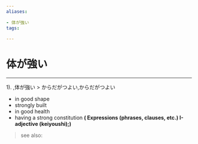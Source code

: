 ```yaml
---
aliases:
    
- 体が強い
tags:
    
---
```


# 体が強い
---
1).
,体が強い > からだがつよい,からだがつよい

- in good shape
- strongly built
- in good health
- having a strong constitution
**( Expressions (phrases, clauses, etc.) I-adjective (keiyoushi);)**
> see also: 
            